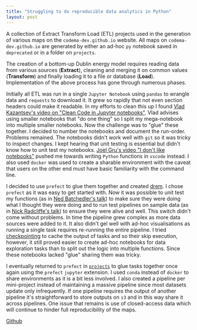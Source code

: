 ```yaml
---
title: "Struggling to do reproducible data analytics in Python"
layout: post
---
```


A collection of Extract Transform Load (ETL) projects used in the generation of various maps on the `codema-dev.github.io` website.  All maps on `codema-dev.github.io` are generated by either an ad-hoc `py` notebook saved in `deprecated` or in a folder on `projects`.

The creation of a bottom-up Dublin energy model requires reading data from various sources (**Extract**), cleaning and merging it on common values (**Transform**) and finally loading it to a file or database (**Load**).  Implementation of the above process has gone through numerous phases.

Initially all ETL was run in a single `Jupyter Notebook` using `pandas` to wrangle data and `requests` to download it.  It grew so rapidly that not even section headers could make it readable.  In my efforts to clean this up I found [Vlad Kazantsev's video on "Clean Code in Jupyter notebooks"](https://www.youtube.com/watch?v=2QLgf2YLlus).  Vlad advises using smaller notebooks that "do one thing" so I split my mega-notebook into multiple smaller notebooks.  Now the challenge was to "glue" these together.  I decided to number the notebooks and document the run-order. Problems remained.  The notebooks didn't work well with `git` so it was tricky to inspect changes.  I kept hearing that unit testing is essential but didn't know how to unit test my notebooks.  [Joel Gru's video "I don't like notebooks"](https://www.youtube.com/watch?v=7jiPeIFXb6U) pushed me towards writing `Python` functions in `vscode` instead.  I also used `docker` was used to create a sharable environment with the caveat that users on the other end must have basic familiarity with the command line.

I decided to use `prefect` to glue them together and created [drem](https://github.com/codema-dev/drem).  I chose `prefect` as it was easy to get started with.  Now it was possible to unit test my functions (as in [Ned Batchedler's talk](https://www.youtube.com/watch?v=FxSsnHeWQBY)) to make sure they were doing what I thought they were doing and to run test pipelines on sample data (as in [Nick Radcliffe's talk](https://www.youtube.com/watch?v=fw6P6VFPo24)) to ensure they were alive and well.  This switch didn't come without problems.  In time the pipeline grew complex as more data sources were added to it.  It also didn't gel well with ad-hoc visualisations as running a single task requires re-running the entire pipeline.  I tried [checkpointing](https://docs.prefect.io/core/concepts/persistence.html#output-caching-based-on-a-file-target) to cache the output of tasks and so their skip execution, however, it still proved easier to create ad-hoc notebooks for data exploration tasks than to split out the logic into multiple functions.  Since these notebooks lacked "glue" sharing them was tricky.

I eventually returned to `prefect` in [`projects`](https://github.com/codema-dev/projects)  to glue tasks together once again using the `prefect` `jupyter` extension.  I used `conda` instead of `docker` to share environments as it is a bit less involved.  I also created a pipeline per mini-project instead of maintaining a massive pipeline since most datasets update only infrequently.  If one pipeline requires the output of another pipeline it's straightforward to store outputs on `s3` and in this way share it across pipelines.  One issue that remains is use of closed-access data which will continue to hinder full reproducibility of the maps.

<div><a href="https://github.com/codema-dev/projects" class="btn btn--primary">Github</a></div>
